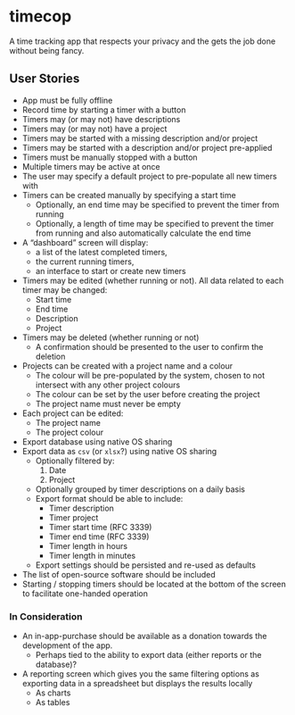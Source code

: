 # timecop

A time tracking app that respects your privacy and the gets the job done without being fancy.

## User Stories

* App must be fully offline
* Record time by starting a timer with a button
* Timers may (or may not) have descriptions
* Timers may (or may not) have a project
* Timers may be started with a missing description and/or project
* Timers may be started with a description and/or project pre-applied
* Timers must be manually stopped with a button
* Multiple timers may be active at once
* The user may specify a default project to pre-populate all new timers with
* Timers can be created manually by specifying a start time
    * Optionally, an end time may be specified to prevent the timer from running 
    * Optionally, a length of time may be specified to prevent the timer from running and also automatically calculate the end time
* A “dashboard” screen will display:
    * a list of the latest completed timers,
    * the current running timers,
    * an interface to start or create new timers
* Timers may be edited (whether running or not). All data related to each timer may be changed:
    * Start time
    * End time
    * Description
    * Project
* Timers may be deleted (whether running or not)
    * A confirmation should be presented to the user to confirm the deletion
* Projects can be created with a project name and a colour
    * The colour will be pre-populated by the system, chosen to not intersect with any other project colours
    * The colour can be set by the user before creating the project
    * The project name must never be empty
* Each project can be edited:
    * The project name
    * The project colour
* Export database using native OS sharing
* Export data as `csv` (or `xlsx`?) using native OS sharing
    * Optionally filtered by:
        1. Date
        2. Project
    * Optionally grouped by timer descriptions on a daily basis
    * Export format should be able to include:
        * Timer description
        * Timer project
        * Timer start time (RFC 3339)
        * Timer end time (RFC 3339)
        * Timer length in hours
        * Timer length in minutes
    * Export settings should be persisted and re-used as defaults
* The list of open-source software should be included
* Starting / stopping timers should be located at the bottom of the screen to facilitate one-handed operation

### In Consideration

* An in-app-purchase should be available as a donation towards the development of the app.
    * Perhaps tied to the ability to export data (either reports or the database)?
* A reporting screen which gives you the same filtering options as exporting data in a spreadsheet but displays the results locally
    * As charts
    * As tables
   